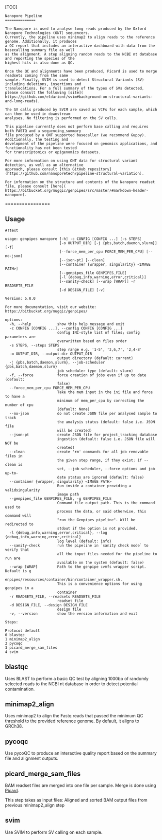 [TOC]


    Nanopore Pipeline
    ==============

    The Nanopore is used to analyse long reads produced by the Oxford Nanopore Technologies (ONT) sequencers.
    Currently, the pipeline uses minimap2 to align reads to the reference genome. Additionally, it produces
    a QC report that includes an interactive dashboard with data from the basecalling summary file as well
    as the alignment. A step aligning random reads to the NCBI nt database and reporting the species of the
    highest hits is also done as QC.

    Once the QC and alignments have been produced, Picard is used to merge readsets coming from the same
    sample. Finally, SVIM is used to detect Structural Variants (SV) including deletions, insertions and
    translocations. For a full summary of the types of SVs detected, please consult the following [site](
    https://github.com/eldariont/svim#background-on-structural-variants-and-long-reads).

    The SV calls produced by SVIM are saved as VCFs for each sample, which can then be used in downstream
    analyses. No filtering is performed on the SV calls.

    This pipeline currently does not perform base calling and requires both FASTQ and a sequencing_summary
    file produced by a ONT supported basecaller (we recommend Guppy). Additionally, the testing and
    development of the pipeline were focused on genomics applications, and functionality has not been tested
    for transcriptomics or epigenomics datasets.

    For more information on using ONT data for structural variant detection, as well as an alternative
    approach, please consult [this GitHub repository](https://github.com/nanoporetech/pipeline-structural-variation).

    For information on the structure and contents of the Nanopore readset file, please consult [here](
    https://bitbucket.org/mugqic/genpipes/src/master/#markdown-header-nanopore).
    
================

Usage
-----


```
#!text

usage: genpipes nanopore [-h] -c CONFIG [CONFIG ...] [-s STEPS]
                         [-o OUTPUT_DIR] [-j {pbs,batch,daemon,slurm}] [-f]
                         [--force_mem_per_cpu FORCE_MEM_PER_CPU] [--no-json]
                         [--json-pt] [--clean]
                         [--container {wrapper, singularity} <IMAGE PATH>]
                         [--genpipes_file GENPIPES_FILE]
                         [-l {debug,info,warning,error,critical}]
                         [--sanity-check] [--wrap [WRAP]] -r READSETS_FILE
                         [-d DESIGN_FILE] [-v]

Version: 5.0.0

For more documentation, visit our website: https://bitbucket.org/mugqic/genpipes/

options:
  -h, --help            show this help message and exit
  -c CONFIG [CONFIG ...], --config CONFIG [CONFIG ...]
                        config INI-style list of files; config parameters are
                        overwritten based on files order
  -s STEPS, --steps STEPS
                        step range e.g. '1-5', '3,6,7', '2,4-8'
  -o OUTPUT_DIR, --output-dir OUTPUT_DIR
                        output directory (default: current)
  -j {pbs,batch,daemon,slurm}, --job-scheduler {pbs,batch,daemon,slurm}
                        job scheduler type (default: slurm)
  -f, --force           force creation of jobs even if up to date (default:
                        false)
  --force_mem_per_cpu FORCE_MEM_PER_CPU
                        Take the mem input in the ini file and force to have a
                        minimum of mem_per_cpu by correcting the number of cpu
                        (default: None)
  --no-json             do not create JSON file per analysed sample to track
                        the analysis status (default: false i.e. JSON file
                        will be created)
  --json-pt             create JSON file for project_tracking database
                        ingestion (default: false i.e. JSON file will NOT be
                        created)
  --clean               create 'rm' commands for all job removable files in
                        the given step range, if they exist; if --clean is
                        set, --job-scheduler, --force options and job up-to-
                        date status are ignored (default: false)
  --container {wrapper, singularity} <IMAGE PATH>
                        Run inside a container providing a validsingularity
                        image path
  --genpipes_file GENPIPES_FILE, -g GENPIPES_FILE
                        Command file output path. This is the command used to
                        process the data, or said otherwise, this command will
                        "run the Genpipes pipeline". Will be redirected to
                        stdout if the option is not provided.
  -l {debug,info,warning,error,critical}, --log {debug,info,warning,error,critical}
                        log level (default: info)
  --sanity-check        run the pipeline in `sanity check mode` to verify that
                        all the input files needed for the pipeline to run are
                        available on the system (default: false)
  --wrap [WRAP]         Path to the genpipe cvmfs wrapper script. Default is g
                        enpipes/ressources/container/bin/container_wrapper.sh.
                        This is a convenience options for using genpipes in a
                        container
  -r READSETS_FILE, --readsets READSETS_FILE
                        readset file
  -d DESIGN_FILE, --design DESIGN_FILE
                        design file
  -v, --version         show the version information and exit

Steps:

Protocol default
0 blastqc
1 minimap2_align
2 pycoqc
3 picard_merge_sam_files
4 svim
```

blastqc 
-------
 
Uses BLAST to perform a basic QC test by aligning 1000bp of randomly selected
reads to the NCBI nt database in order to detect potential contamination.

minimap2_align 
--------------
 
Uses minimap2 to align the Fastq reads that passed the minimum QC threshold to
the provided reference genome. By default, it aligns to GRCh38.

pycoqc 
------
 
Use pycoQC to produce an interactive quality report based on the summary file and
alignment outputs.

picard_merge_sam_files 
----------------------
 
BAM readset files are merged into one file per sample.
Merge is done using [Picard](http://broadinstitute.github.io/picard/).

This step takes as input files:
Aligned and sorted BAM output files from previous minimap2_align step

svim 
----
 
Use SVIM to perform SV calling on each sample.

